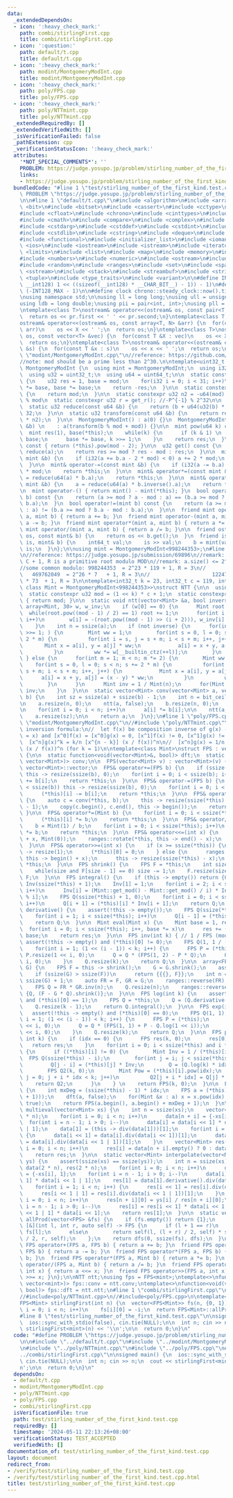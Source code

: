 ```yaml
---
data:
  _extendedDependsOn:
  - icon: ':heavy_check_mark:'
    path: combi/stirlingFirst.cpp
    title: combi/stirlingFirst.cpp
  - icon: ':question:'
    path: default/t.cpp
    title: default/t.cpp
  - icon: ':heavy_check_mark:'
    path: modint/MontgomeryModInt.cpp
    title: modint/MontgomeryModInt.cpp
  - icon: ':heavy_check_mark:'
    path: poly/FPS.cpp
    title: poly/FPS.cpp
  - icon: ':heavy_check_mark:'
    path: poly/NTTmint.cpp
    title: poly/NTTmint.cpp
  _extendedRequiredBy: []
  _extendedVerifiedWith: []
  _isVerificationFailed: false
  _pathExtension: cpp
  _verificationStatusIcon: ':heavy_check_mark:'
  attributes:
    '*NOT_SPECIAL_COMMENTS*': ''
    PROBLEM: https://judge.yosupo.jp/problem/stirling_number_of_the_first_kind
    links:
    - https://judge.yosupo.jp/problem/stirling_number_of_the_first_kind
  bundledCode: "#line 1 \"test/stirling_number_of_the_first_kind.test.cpp\"\n#define\
    \ PROBLEM \"https://judge.yosupo.jp/problem/stirling_number_of_the_first_kind\"\
    \n\n#line 1 \"default/t.cpp\"\n#include <algorithm>\n#include <array>\n#include\
    \ <bit>\n#include <bitset>\n#include <cassert>\n#include <cctype>\n#include <cfenv>\n\
    #include <cfloat>\n#include <chrono>\n#include <cinttypes>\n#include <climits>\n\
    #include <cmath>\n#include <compare>\n#include <complex>\n#include <concepts>\n\
    #include <cstdarg>\n#include <cstddef>\n#include <cstdint>\n#include <cstdio>\n\
    #include <cstdlib>\n#include <cstring>\n#include <deque>\n#include <fstream>\n\
    #include <functional>\n#include <initializer_list>\n#include <iomanip>\n#include\
    \ <ios>\n#include <iostream>\n#include <istream>\n#include <iterator>\n#include\
    \ <limits>\n#include <list>\n#include <map>\n#include <memory>\n#include <new>\n\
    #include <numbers>\n#include <numeric>\n#include <ostream>\n#include <queue>\n\
    #include <random>\n#include <ranges>\n#include <set>\n#include <span>\n#include\
    \ <sstream>\n#include <stack>\n#include <streambuf>\n#include <string>\n#include\
    \ <tuple>\n#include <type_traits>\n#include <variant>\n\n#define INT128_MAX (__int128)(((unsigned\
    \ __int128) 1 << ((sizeof(__int128) * __CHAR_BIT__) - 1)) - 1)\n#define INT128_MIN\
    \ (-INT128_MAX - 1)\n\n#define clock chrono::steady_clock::now().time_since_epoch().count()\n\
    \nusing namespace std;\n\nusing ll = long long;\nusing ull = unsigned long long;\n\
    using ldb = long double;\nusing pii = pair<int, int>;\nusing pll = pair<ll, ll>;\n\
    \ntemplate<class T>\nostream& operator<<(ostream& os, const pair<T, T> pr) {\n\
    \  return os << pr.first << ' ' << pr.second;\n}\ntemplate<class T, size_t N>\n\
    ostream& operator<<(ostream& os, const array<T, N> &arr) {\n  for(const T &X :\
    \ arr)\n    os << X << ' ';\n  return os;\n}\ntemplate<class T>\nostream& operator<<(ostream&\
    \ os, const vector<T> &vec) {\n  for(const T &X : vec)\n    os << X << ' ';\n\
    \  return os;\n}\ntemplate<class T>\nostream& operator<<(ostream& os, const set<T>\
    \ &s) {\n  for(const T &x : s)\n    os << x << ' ';\n  return os;\n}\n#line 1\
    \ \"modint/MontgomeryModInt.cpp\"\n//reference: https://github.com/NyaanNyaan/library/blob/master/modint/montgomery-modint.hpp#L10\n\
    //note: mod should be a prime less than 2^30.\n\ntemplate<uint32_t mod>\nstruct\
    \ MontgomeryModInt {\n  using mint = MontgomeryModInt;\n  using i32 = int32_t;\n\
    \  using u32 = uint32_t;\n  using u64 = uint64_t;\n\n  static constexpr u32 get_r()\
    \ {\n    u32 res = 1, base = mod;\n    for(i32 i = 0; i < 31; i++)\n      res\
    \ *= base, base *= base;\n    return -res;\n  }\n\n  static constexpr u32 get_mod()\
    \ {\n    return mod;\n  }\n\n  static constexpr u32 n2 = -u64(mod) % mod; //2^64\
    \ % mod\n  static constexpr u32 r = get_r(); //-P^{-1} % 2^32\n\n  u32 a;\n\n\
    \  static u32 reduce(const u64 &b) {\n    return (b + u64(u32(b) * r) * mod) >>\
    \ 32;\n  }\n\n  static u32 transform(const u64 &b) {\n    return reduce(u64(b)\
    \ * n2);\n  }\n\n  MontgomeryModInt() : a(0) {}\n  MontgomeryModInt(const int64_t\
    \ &b) \n    : a(transform(b % mod + mod)) {}\n\n  mint pow(u64 k) const {\n  \
    \  mint res(1), base(*this);\n    while(k) {\n      if (k & 1) \n        res *=\
    \ base;\n      base *= base, k >>= 1;\n    }\n    return res;\n  }\n\n  mint inverse()\
    \ const { return (*this).pow(mod - 2); }\n\n  u32 get() const {\n    u32 res =\
    \ reduce(a);\n    return res >= mod ? res - mod : res;\n  }\n\n  mint& operator+=(const\
    \ mint &b) {\n    if (i32(a += b.a - 2 * mod) < 0) a += 2 * mod;\n    return *this;\n\
    \  }\n\n  mint& operator-=(const mint &b) {\n    if (i32(a -= b.a) < 0) a += 2\
    \ * mod;\n    return *this;\n  }\n\n  mint& operator*=(const mint &b) {\n    a\
    \ = reduce(u64(a) * b.a);\n    return *this;\n  }\n\n  mint& operator/=(const\
    \ mint &b) {\n    a = reduce(u64(a) * b.inverse().a);\n    return *this;\n  }\n\
    \n  mint operator-() { return mint() - mint(*this); }\n  bool operator==(mint\
    \ b) const {\n    return (a >= mod ? a - mod : a) == (b.a >= mod ? b.a - mod :\
    \ b.a);\n  }\n  bool operator!=(mint b) const {\n    return (a >= mod ? a - mod\
    \ : a) != (b.a >= mod ? b.a - mod : b.a);\n  }\n\n  friend mint operator+(mint\
    \ a, mint b) { return a += b; }\n  friend mint operator-(mint a, mint b) { return\
    \ a -= b; }\n  friend mint operator*(mint a, mint b) { return a *= b; }\n  friend\
    \ mint operator/(mint a, mint b) { return a /= b; }\n\n  friend ostream& operator<<(ostream&\
    \ os, const mint& b) {\n    return os << b.get();\n  }\n  friend istream& operator>>(istream&\
    \ is, mint& b) {\n    int64_t val;\n    is >> val;\n    b = mint(val);\n    return\
    \ is;\n  }\n};\n\nusing mint = MontgomeryModInt<998244353>;\n#line 1 \"poly/NTTmint.cpp\"\
    \n//reference: https://judge.yosupo.jp/submission/69896\n//remark: MOD = 2^K *\
    \ C + 1, R is a primitive root modulo MOD\n//remark: a.size() <= 2^K must be satisfied\n\
    //some common modulo: 998244353  = 2^23 * 119 + 1, R = 3\n//                 \
    \   469762049  = 2^26 * 7   + 1, R = 3\n//                    1224736769 = 2^24\
    \ * 73  + 1, R = 3\n\ntemplate<int32_t k = 23, int32_t c = 119, int32_t r = 3,\
    \ class Mint = MontgomeryModInt<998244353>>\nstruct NTT {\n\n  using u32 = uint32_t;\n\
    \  static constexpr u32 mod = (1 << k) * c + 1;\n  static constexpr u32 get_mod()\
    \ { return mod; }\n\n  static void ntt(vector<Mint> &a, bool inverse) {\n    static\
    \ array<Mint, 30> w, w_inv;\n    if (w[0] == 0) {\n      Mint root = 2;\n    \
    \  while(root.pow((mod - 1) / 2) == 1) root += 1;\n      for(int i = 0; i < 30;\
    \ i++)\n        w[i] = -(root.pow((mod - 1) >> (i + 2))), w_inv[i] = 1 / w[i];\n\
    \    }\n    int n = ssize(a);\n    if (not inverse) {\n      for(int m = n; m\
    \ >>= 1; ) {\n        Mint ww = 1;\n        for(int s = 0, l = 0; s < n; s +=\
    \ 2 * m) {\n          for(int i = s, j = s + m; i < s + m; i++, j++) {\n     \
    \       Mint x = a[i], y = a[j] * ww;\n            a[i] = x + y, a[j] = x - y;\n\
    \          }\n          ww *= w[__builtin_ctz(++l)];\n        }\n      }\n   \
    \ } else {\n      for(int m = 1; m < n; m *= 2) {\n        Mint ww = 1;\n    \
    \    for(int s = 0, l = 0; s < n; s += 2 * m) {\n          for(int i = s, j =\
    \ s + m; i < s + m; i++, j++) {\n            Mint x = a[i], y = a[j];\n      \
    \      a[i] = x + y, a[j] = (x - y) * ww;\n          }\n          ww *= w_inv[__builtin_ctz(++l)];\n\
    \        }\n      }\n      Mint inv = 1 / Mint(n);\n      for(Mint &x : a) x *=\
    \ inv;\n    }\n  }\n\n  static vector<Mint> conv(vector<Mint> a, vector<Mint>\
    \ b) {\n    int sz = ssize(a) + ssize(b) - 1;\n    int n = bit_ceil((u32)sz);\n\
    \n    a.resize(n, 0);\n    ntt(a, false);\n    b.resize(n, 0);\n    ntt(b, false);\n\
    \n    for(int i = 0; i < n; i++)\n      a[i] *= b[i];\n\n    ntt(a, true);\n\n\
    \    a.resize(sz);\n\n    return a;\n  }\n};\n#line 1 \"poly/FPS.cpp\"\n//#include\
    \ \"modint/MontgomeryModInt.cpp\"\n//#include \"poly/NTTmint.cpp\"\n\n//lagrange\
    \ inversion formula:\n//  let f(x) be composition inverse of g(x) (i.e. f(g(x))\
    \ = x) and [x^0]f(x) = [x^0]g(x) = 0, [x^1]f(x) != 0, [x^1]g(x) != 0, then\n//\
    \  [x^n]g(x)^k = k/n [x^{n - k}] (x / f(x))^n\n//  [x^n]g(x) = 1/n [x^{n - 1}]\
    \ (x / f(x))^n (for k = 1)\n\ntemplate<class Mint>\nstruct FPS : vector<Mint>\
    \ {\n\n  static function<void(vector<Mint>&, bool)> dft;\n  static function<vector<Mint>(vector<Mint>,\
    \ vector<Mint>)> conv;\n\n  FPS(vector<Mint> v) : vector<Mint>(v) {}\n\n  using\
    \ vector<Mint>::vector;\n  FPS& operator+=(FPS b) {\n    if (ssize(*this) < ssize(b))\
    \ this -> resize(ssize(b), 0);\n    for(int i = 0; i < ssize(b); i++)\n      (*this)[i]\
    \ += b[i];\n    return *this;\n  }\n\n  FPS& operator-=(FPS b) {\n    if (ssize(*this)\
    \ < ssize(b)) this -> resize(ssize(b), 0);\n    for(int i = 0; i < ssize(b); i++)\n\
    \      (*this)[i] -= b[i];\n    return *this;\n  }\n\n  FPS& operator*=(FPS b)\
    \ {\n    auto c = conv(*this, b);\n    this -> resize(ssize(*this) + ssize(b)\
    \ - 1);\n    copy(c.begin(), c.end(), this -> begin());\n    return *this;\n \
    \ }\n\n  FPS& operator*=(Mint b) {\n    for(int i = 0; i < ssize(*this); i++)\n\
    \      (*this)[i] *= b;\n    return *this;\n  }\n\n  FPS& operator/=(Mint b) {\n\
    \    b = Mint(1) / b;\n    for(int i = 0; i < ssize(*this); i++)\n      (*this)[i]\
    \ *= b;\n    return *this;\n  }\n\n  FPS& operator<<=(int x) {\n    this -> resize(ssize(*this)\
    \ + x, Mint(0));\n    ranges::rotate(*this, this -> end() - x);\n    return *this;\n\
    \  }\n\n  FPS& operator>>=(int x) {\n    if (x >= ssize(*this)) {\n      this\
    \ -> resize(1);\n      (*this)[0] = 0;\n    } else {\n      ranges::rotate(*this,\
    \ this -> begin() + x);\n      this -> resize(ssize(*this) - x);\n    }\n    return\
    \ *this;\n  }\n\n  FPS shrink() {\n    FPS F = *this;\n    int size = ssize(F);\n\
    \    while(size and F[size - 1] == 0) size -= 1;\n    F.resize(size);\n    return\
    \ F;\n  }\n\n  FPS integral() {\n    if (this -> empty()) return {0};\n    vector<Mint>\
    \ Inv(ssize(*this) + 1);\n    Inv[1] = 1;\n    for(int i = 2; i < ssize(Inv);\
    \ i++)\n      Inv[i] = (Mint::get_mod() - Mint::get_mod() / i) * Inv[Mint::get_mod()\
    \ % i];\n    FPS Q(ssize(*this) + 1, 0);\n    for(int i = 0; i < ssize(*this);\
    \ i++)\n      Q[i + 1] = (*this)[i] * Inv[i + 1];\n    return Q;\n  }\n\n  FPS\
    \ derivative() {\n    assert(!this -> empty());\n    FPS Q(ssize(*this) - 1);\n\
    \    for(int i = 1; i < ssize(*this); i++)\n      Q[i - 1] = (*this)[i] * i;\n\
    \    return Q;\n  }\n\n  Mint eval(Mint x) {\n    Mint base = 1, res = 0;\n  \
    \  for(int i = 0; i < ssize(*this); i++, base *= x)\n      res += (*this)[i] *\
    \ base;\n    return res;\n  }\n\n  FPS inv(int k) { // 1 / FPS (mod x^k)\n   \
    \ assert(!this -> empty() and (*this)[0] != 0);\n    FPS Q(1, 1 / (*this)[0]);\n\
    \    for(int i = 1; (1 << (i - 1)) < k; i++) {\n      FPS P = (*this);\n     \
    \ P.resize(1 << i, 0);\n      Q = Q * (FPS(1, 2) - P * Q);\n      Q.resize(1 <<\
    \ i, 0);\n    }\n    Q.resize(k);\n    return Q;\n  }\n\n  array<FPS, 2> div(FPS\
    \ G) {\n    FPS F = this -> shrink();\n    G = G.shrink();\n    assert(!G.empty());\n\
    \    if (ssize(G) > ssize(F))\n      return {{{}, F}};\n    int n = ssize(F) -\
    \ ssize(G) + 1;\n    auto FR = F, GR = G;\n    ranges::reverse(FR);\n    ranges::reverse(GR);\n\
    \    FPS Q = FR * GR.inv(n);\n    Q.resize(n);\n    ranges::reverse(Q);\n    return\
    \ {Q, (F - G * Q).shrink()};\n  }\n\n  FPS log(int k) {\n    assert(!this -> empty()\
    \ and (*this)[0] == 1);\n    FPS Q = *this;\n    Q = (Q.derivative() * Q.inv(k));\n\
    \    Q.resize(k - 1);\n    return Q.integral();\n  }\n\n  FPS exp(int k) {\n \
    \   assert(!this -> empty() and (*this)[0] == 0);\n    FPS Q(1, 1);\n    for(int\
    \ i = 1; (1 << (i - 1)) < k; i++) {\n      FPS P = (*this);\n      P.resize(1\
    \ << i, 0);\n      Q = Q * (FPS(1, 1) + P - Q.log(1 << i));\n      Q.resize(1\
    \ << i, 0);\n    }\n    Q.resize(k);\n    return Q;\n  }\n\n  FPS pow(ll idx,\
    \ int k) {\n    if (idx == 0) {\n      FPS res(k, 0);\n      res[0] = 1;\n   \
    \   return res;\n    }\n    for(int i = 0; i < ssize(*this) and i * idx < k; i++)\
    \ {\n      if ((*this)[i] != 0) {\n        Mint Inv = 1 / (*this)[i];\n      \
    \  FPS Q(ssize(*this) - i);\n        for(int j = i; j < ssize(*this); j++)\n \
    \         Q[j - i] = (*this)[j] * Inv;\n        Q = (Q.log(k) * idx).exp(k);\n\
    \        FPS Q2(k, 0);\n        Mint Pow = (*this)[i].pow(idx);\n        for(int\
    \ j = 0; j + i * idx < k; j++)\n          Q2[j + i * idx] = Q[j] * Pow;\n    \
    \    return Q2;\n      }\n    } \n    return FPS(k, 0);\n  }\n\n  FPS pow(ll idx)\
    \ {\n    int mxDeg = (ssize(*this) - 1) * idx;\n    FPS a = (*this);\n    a.resize(bit_ceil((unsigned)(mxDeg\
    \ + 1)));\n    dft(a, false);\n    for(Mint &x : a) x = x.pow(idx);\n    dft(a,\
    \ true);\n    return FPS(a.begin(), a.begin() + mxDeg + 1);\n  }\n\n  vector<Mint>\
    \ multieval(vector<Mint> xs) {\n    int n = ssize(xs);\n    vector<FPS> data(2\
    \ * n);\n    for(int i = 0; i < n; i++)\n      data[n + i] = {-xs[i], 1};\n  \
    \  for(int i = n - 1; i > 0; i--)\n      data[i] = data[i << 1] * data[i << 1\
    \ | 1];\n    data[1] = (this -> div(data[1]))[1];\n    for(int i = 1; i < n; i++)\
    \ {\n      data[i << 1] = data[i].div(data[i << 1])[1];\n      data[i << 1 | 1]\
    \ = data[i].div(data[i << 1 | 1])[1];\n    }\n    vector<Mint> res(n);\n    for(int\
    \ i = 0; i < n; i++)\n      res[i] = data[n + i].empty() ? 0 : data[n + i][0];\n\
    \    return res;\n  }\n\n  static vector<Mint> interpolate(vector<Mint> xs, vector<Mint>\
    \ ys) {\n    assert(ssize(xs) == ssize(ys));\n    int n = ssize(xs);\n    vector<FPS>\
    \ data(2 * n), res(2 * n);\n    for(int i = 0; i < n; i++)\n      data[n + i]\
    \ = {-xs[i], 1};\n    for(int i = n - 1; i > 0; i--)\n      data[i] = data[i <<\
    \ 1] * data[i << 1 | 1];\n    res[1] = data[1].derivative().div(data[1])[1];\n\
    \    for(int i = 1; i < n; i++) {\n      res[i << 1] = res[i].div(data[i << 1])[1];\n\
    \      res[i << 1 | 1] = res[i].div(data[i << 1 | 1])[1];\n    }\n    for(int\
    \ i = 0; i < n; i++)\n      res[n + i][0] = ys[i] / res[n + i][0];\n    for(int\
    \ i = n - 1; i > 0; i--)\n      res[i] = res[i << 1] * data[i << 1 | 1] + res[i\
    \ << 1 | 1] * data[i << 1];\n    return res[1];\n  }\n\n  static vector<Mint>\
    \ allProd(vector<FPS> &fs) {\n    if (fs.empty()) return {1};\n    auto dfs =\
    \ [&](int l, int r, auto self) -> FPS {\n      if (l + 1 == r)\n        return\
    \ fs[l];\n      else\n        return self(l, (l + r) / 2, self) * self((l + r)\
    \ / 2, r, self);\n    };\n    return dfs(0, ssize(fs), dfs);\n  }\n\n  friend\
    \ FPS operator+(FPS a, FPS b) { return a += b; }\n  friend FPS operator-(FPS a,\
    \ FPS b) { return a -= b; }\n  friend FPS operator*(FPS a, FPS b) { return a *=\
    \ b; }\n  friend FPS operator*(FPS a, Mint b) { return a *= b; }\n  friend FPS\
    \ operator/(FPS a, Mint b) { return a /= b; }\n  friend FPS operator<<(FPS a,\
    \ int x) { return a <<= x; }\n  friend FPS operator>>(FPS a, int x) { return a\
    \ >>= x; }\n};\n\nNTT ntt;\nusing fps = FPS<mint>;\ntemplate<>\nfunction<vector<mint>(vector<mint>,\
    \ vector<mint>)> fps::conv = ntt.conv;\ntemplate<>\nfunction<void(vector<mint>&,\
    \ bool)> fps::dft = ntt.ntt;\n#line 1 \"combi/stirlingFirst.cpp\"\n//#include<modint/MontgomeryModInt.cpp>\n\
    //#include<poly/NTTmint.cpp>\n//#include<poly/FPS.cpp>\n\ntemplate<class Mint>\n\
    FPS<Mint> stirlingFirst(int n) {\n  vector<FPS<Mint>> fs(n, {0, 1});\n  for(int\
    \ i = 0; i < n; i++)\n    fs[i][0] = -i;\n  return FPS<Mint>::allProd(fs);\n}\n\
    #line 8 \"test/stirling_number_of_the_first_kind.test.cpp\"\n\nsigned main() {\n\
    \  ios::sync_with_stdio(false), cin.tie(NULL);\n\n  int n; cin >> n;\n  cout <<\
    \ stirlingFirst<mint>(n) << '\\n';\n\n  return 0;\n}\n"
  code: "#define PROBLEM \"https://judge.yosupo.jp/problem/stirling_number_of_the_first_kind\"\
    \n\n#include \"../default/t.cpp\"\n#include \"../modint/MontgomeryModInt.cpp\"\
    \n#include \"../poly/NTTmint.cpp\"\n#include \"../poly/FPS.cpp\"\n#include \"\
    ../combi/stirlingFirst.cpp\"\n\nsigned main() {\n  ios::sync_with_stdio(false),\
    \ cin.tie(NULL);\n\n  int n; cin >> n;\n  cout << stirlingFirst<mint>(n) << '\\\
    n';\n\n  return 0;\n}\n"
  dependsOn:
  - default/t.cpp
  - modint/MontgomeryModInt.cpp
  - poly/NTTmint.cpp
  - poly/FPS.cpp
  - combi/stirlingFirst.cpp
  isVerificationFile: true
  path: test/stirling_number_of_the_first_kind.test.cpp
  requiredBy: []
  timestamp: '2024-05-11 22:13:26+08:00'
  verificationStatus: TEST_ACCEPTED
  verifiedWith: []
documentation_of: test/stirling_number_of_the_first_kind.test.cpp
layout: document
redirect_from:
- /verify/test/stirling_number_of_the_first_kind.test.cpp
- /verify/test/stirling_number_of_the_first_kind.test.cpp.html
title: test/stirling_number_of_the_first_kind.test.cpp
---
```


